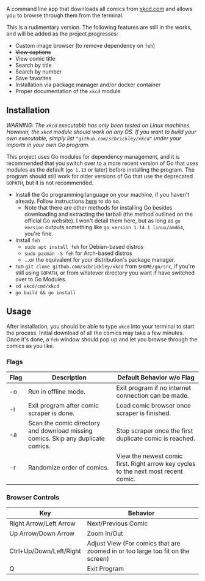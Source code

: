 A command line app that downloads all comics from [xkcd.com](https://xkcd.com) and allows you to browse through them from the terminal.

This is a rudimentary version. The following features are still in the works, and will be added as the project progresses:

- Custom image browser (to remove dependency on `feh`)
- ~~View captions~~
- View comic title
- Search by title
- Search by number
- Save favorites
- Installation via package manager and/or docker container
- Proper documentation of the `xkcd` module

## Installation

*WARNING: The `xkcd` executable has only been tested on Linux machines. However, the `xkcd` module should work on any OS. If you want to build your own executable, simply list `"github.com/scbrickley/xkcd"` under your imports in your own Go program.*

This project uses Go modules for dependency management, and it is recommended that you switch over to a more recent version of Go that uses modules as the default (`go 1.13` or later) before installing the program. The program should still work for older versions of Go that use the deprecated `GOPATH`, but it is not recommended.

- Install the Go programming language on your machine, if you haven't already. Follow instructions [here](https://golang.org/doc/install) to do so.
	- Note that there are other methods for installing Go besides downloading and extracting the tarball (the method outlined on the official Go website). I won't detail them here, but as long as `go version` outputs something like `go version 1.14.1 linux/amd64`, you're fine.
- Install `feh`
	- `sudo apt install feh` for Debian-based distros
	- `sudo pacman -S feh` for Arch-based distros
	- ...or the equivalent for your distribution's package manager.
- run `git clone github.com/scbrickley/xkcd` from `$HOME/go/src`, if you're still using `GOPATH`, or from whatever directory you want if have switched over to Go Modules.
- `cd xkcd/cmd/xkcd`
- `go build && go install`

## Usage

After installation, you should be able to type `xkcd` into your terminal to start the process. Initial download of all the comics may take a few minutes. Once it's done, a `feh` window should pop up and let you browse through the comics as you like.

### Flags
| Flag | Description | Default Behavior w/o Flag |
|------|-------------|---------|
| -o | Run in offline mode. | Exit program if no internet connection can be made. |
| -i | Exit program after comic scraper is done. | Load comic browser once scraper is finished. |
| -a | Scan the comic directory and download missing comics. Skip any duplicate comics. | Stop scraper once the first duplicate comic is reached. |
| -r | Randomize order of comics. | View the newest comic first. Right arrow key cycles to the next most recent comic. |

### Browser Controls

| Key | Behavior |
|-----|----------|
| Right Arrow/Left Arrow | Next/Previous Comic |
| Up Arrow/Down Arrow | Zoom In/Out |
| Ctrl+Up/Down/Left/Right | Adjust View (For comics that are zoomed in or too large too fit on the screen) |
| Q | Exit Program |
